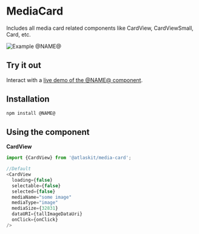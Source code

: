 # MediaCard

Includes all media card related components like CardView, CardViewSmall, Card, etc.

![Example @NAME@](https://bytebucket.org/atlassian/atlaskit/raw/@BITBUCKET_COMMIT@/packages/@NAME@/docs/screencast.gif)

## Try it out

Interact with a [live demo of the @NAME@ component](https://aui-cdn.atlassian.com/atlaskit/stories/@NAME@/@VERSION@/).

## Installation

```sh
npm install @NAME@
```

## Using the component

**CardView**

```javascript
import {CardView} from '@atlaskit/media-card';

//Default
<CardView
  loading={false}
  selectable={false}
  selected={false}
  mediaName="some image"
  mediaType="image"
  mediaSize={32831}
  dataURI={tallImageDataUri}
  onClick={onClick}
/>

```
